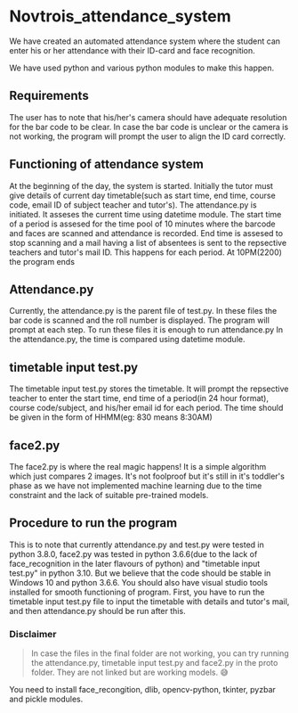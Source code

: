 # Novtrois_attendance_system
We have created an automated attendance system where the student can enter his or her attendance with their ID-card and face recognition.

We have used python and various python modules to make this happen.

## Requirements
The user has to note that his/her's camera should have adequate resolution for the bar code to be clear.
In case the bar code is unclear or the camera is not working, the program will prompt the user to align the ID card correctly.

## Functioning of attendance system
At the beginning of the day, the system is started. Initially the tutor must give details of current day timetable(such as start time, end time, course code, email ID of subject teacher and tutor's). The attendance.py is initiated.
It asseses the current time using datetime module. The start time of a period is assesed for the time pool of 10 minutes where the barcode and faces are scanned and attendance is recorded. End time is assesed to stop scanning and a mail having a list of absentees is sent to the repsective teachers and tutor's mail ID. This happens for each period.
At 10PM(2200) the program ends

## Attendance.py
Currently, the attendance.py is the parent file of test.py. In these files the bar code is scanned and the roll number is displayed. The program will prompt at each step.
To run these files it is enough to run attendance.py
In the attendance.py, the time is compared using datetime module. 

## timetable input test.py
The timetable input test.py stores the timetable. It will prompt the repsective teacher to enter the start time, end time of a period(in 24 hour format), course code/subject, and his/her email id for each period. The time should be given in the form of HHMM(eg: 830 means 8:30AM)

## face2.py
The face2.py is where the real magic happens! It is a simple algorithm which just compares 2 images. It's not foolproof but it's still in it's toddler's phase as we have not implemented machine learning due to the time constraint and the lack of suitable pre-trained models.

## Procedure to run the program
This is to note that currently attendance.py and test.py were tested in python 3.8.0, face2.py was tested in python 3.6.6(due to the lack of face_recognition in the later flavours of python) and "timetable input test.py" in python 3.10. But we believe that the code should be stable in Windows 10 and python 3.6.6. You should also have visual studio tools installed for smooth functioning of program.
First, you have to run the timetable input test.py file to input the timetable with details and tutor's mail, and then attendance.py should be run after this.

### Disclaimer
>In case the files in the final folder are not working, you can try running the attendance.py, timetable input test.py and face2.py in the proto folder. They are not linked but are working models. 😅

You need to install face_recongition, dlib, opencv-python, tkinter, pyzbar and pickle modules. 
